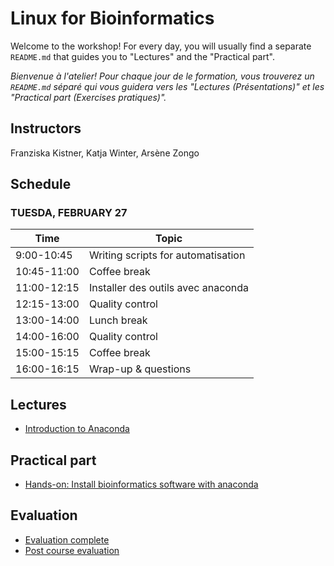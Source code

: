 # Linux for Bioinformatics

Welcome to the workshop! For every day, you will usually find a separate `README.md` that guides you to "Lectures" and the "Practical part".

_Bienvenue à l'atelier! Pour chaque jour de le formation, vous trouverez un `README.md` séparé qui vous guidera vers les "Lectures (Présentations)" et les "Practical part (Exercises pratiques)"._

## Instructors

 Franziska Kistner, Katja Winter, Arsène Zongo

## Schedule
### <a name="0"></a> TUESDA, FEBRUARY 27
| Time        | Topic |
| --          | --               |
| 9:00-10:45  | Writing scripts for automatisation |
| 10:45-11:00 | Coffee break |
| 11:00-12:15 | Installer des outils avec anaconda | 
| 12:15-13:00 | Quality control | 
| 13:00-14:00 | Lunch break |
| 14:00-16:00 | Quality control |
| 15:00-15:15 | Coffee break |
| 16:00-16:15 | Wrap-up & questions |

## Lectures
* [Introduction to Anaconda](https://docs.google.com/presentation/d/1C9Vt7lWCGckCDxzAAmXsxd7nvUiLx69U3wjNmivuAJM/edit?usp=sharing)

## Practical part 
* [Hands-on: Install bioinformatics software with anaconda](4.1_exercices_pratiques.md)

## Evaluation
* [Evaluation complete](https://forms.gle/eYhwu4vpFHuRCwTv7)
* [Post course evaluation](https://docs.google.com/forms/d/e/1FAIpQLSetRG9dASkqzguRTVjJDdON6v85Hd6az-aQEv0PePcyw4BhIQ/viewform?usp=sf_link)
